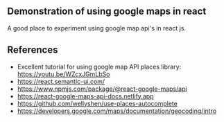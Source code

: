 ## Demonstration of using google maps in react

A good place to experiment using google map api's in react js.

## References

-   Excellent tutorial for using google map API places library: https://youtu.be/WZcxJGmLbSo
-   https://react.semantic-ui.com/
-   https://www.npmjs.com/package/@react-google-maps/api
-   https://react-google-maps-api-docs.netlify.app
-   https://github.com/wellyshen/use-places-autocomplete
-   https://developers.google.com/maps/documentation/geocoding/intro
